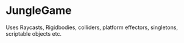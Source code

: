 # JungleGame
Uses Raycasts, Rigidbodies, colliders, platform effectors, singletons, scriptable objects etc.
